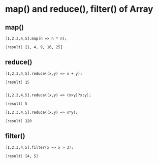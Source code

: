 map() and reduce(), filter() of Array
=====================================


map()
-----

```
[1,2,3,4,5].map(n => n * n);

(result) [1, 4, 9, 16, 25] 
```

reduce()
--------

```
[1,2,3,4,5].reduce((x,y) => x + y);

(result) 15


[1,2,3,4,5].reduce((x,y) => (x>y)?x:y);

(result) 5

[1,2,3,4,5].reduce((x,y) => x*y);

(result) 120
```

filter()
--------

```
[1,2,3,4,5].filter(x => x > 3);

(result) [4, 5]
```


